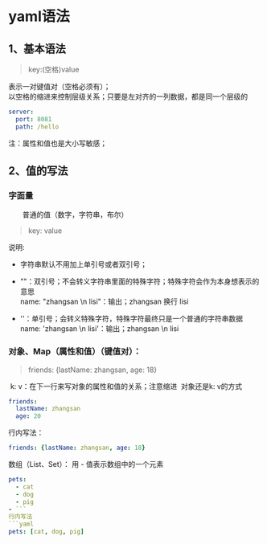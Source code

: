# yaml语法
## 1、基本语法
>key:(空格)value

表示一对键值对（空格必须有）；  
以空格的缩进来控制层级关系；只要是左对齐的一列数据，都是同一个层级的  

```yaml
server:
  port: 8081
  path: /hello
```
注：属性和值也是大小写敏感；

## 2、值的写法
### 字面量
&emsp;&emsp;普通的值（数字，字符串，布尔）  
>key: value  

说明:
- 字符串默认不用加上单引号或者双引号；  
- ""：双引号；不会转义字符串里面的特殊字符；特殊字符会作为本身想表示的意思  
    name: "zhangsan \n lisi"：输出；zhangsan 换行 lisi

- ''：单引号；会转义特殊字符，特殊字符最终只是一个普通的字符串数据
    name: 'zhangsan \n lisi'：输出；zhangsan \n lisi

### 对象、Map（属性和值）（键值对）：
>friends: {lastName: zhangsan, age: 18}

​	k: v：在下一行来写对象的属性和值的关系；注意缩进
​	对象还是k: v的方式
```yaml
friends:
  lastName: zhangsan
  age: 20
```
行内写法：
```yaml
friends: {lastName: zhangsan, age: 18}
```
数组（List、Set）：
用 - 值表示数组中的一个元素
```yaml
pets:
  - cat
  - dog
  - pig
- ```
行内写法
```yaml
pets: [cat, dog, pig]
```
